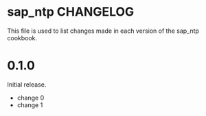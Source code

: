 # sap_ntp CHANGELOG

This file is used to list changes made in each version of the sap_ntp cookbook.

# 0.1.0

Initial release.

- change 0
- change 1

